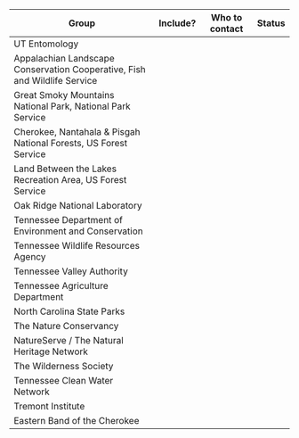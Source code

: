 Group | Include? | Who to contact | Status
-- | -- | -- | --
UT Entomology | | |
Appalachian Landscape Conservation Cooperative, Fish and Wildlife Service | | |
Great Smoky Mountains National Park, National Park Service | | |
Cherokee, Nantahala & Pisgah National Forests,  US Forest Service | | |
Land Between the Lakes Recreation Area, US Forest Service | | |
Oak Ridge National Laboratory | | |
Tennessee Department of Environment and Conservation | | |
Tennessee Wildlife Resources Agency | | |
Tennessee Valley Authority | | |
Tennessee Agriculture Department | | |
North Carolina State Parks | | |
The Nature Conservancy | | |
NatureServe / The Natural Heritage Network | | |
The Wilderness Society | | |
Tennessee Clean Water Network | | |
Tremont Institute | | |
Eastern Band of the Cherokee | | |
